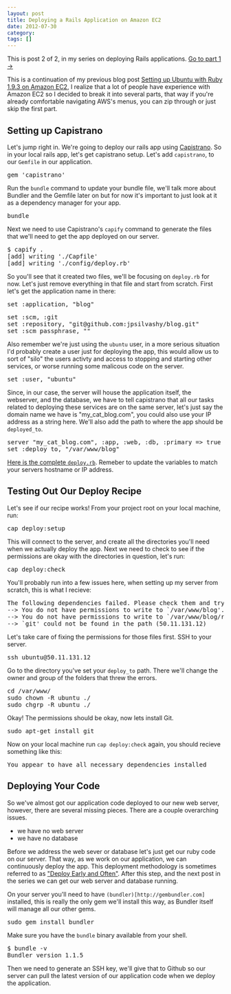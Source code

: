 ```yaml
---
layout: post
title: Deploying a Rails Application on Amazon EC2
date: 2012-07-30
category: 
tags: []
---
```


<div class='leader_note'>
	This is post 2 of 2, in my series on deploying Rails applications. <a href="/posts/setting-up-ubuntu-with-ruby-193-on-amazon-ec2/">Go to part 1 &rarr;</a>
</div>

This is a continuation of my previous blog post [Setting up Ubuntu with Ruby 1.9.3 on Amazon EC2](/posts/setting-up-ubuntu-with-ruby-193-on-amazon-ec2/), I realize that a lot of people have experience with Amazon EC2 so I decided to break it into several parts, that way if you're already comfortable navigating AWS's menus, you can zip through or just skip the first part.

## Setting up Capistrano

Let's jump right in. We're going to deploy our rails app using [Capistrano](https://github.com/capistrano/capistrano). So in your local rails app, let's get capistrano setup. Let's add `capistrano`, to our `Gemfile` in our application.

<pre>
gem 'capistrano'
</pre>

Run the `bundle` command to update your bundle file, we'll talk more about Bundler and the Gemfile later on but for now it's important to just look at it as a dependency manager for your app.

<pre>
bundle
</pre>

Next we need to use Capistrano's `capify` command to generate the files that we'll need to get the app deployed on our server.

<pre>
$ capify .
[add] writing './Capfile'
[add] writing './config/deploy.rb'
</pre>

So you'll see that it created two files, we'll be focusing on `deploy.rb` for now. Let's just remove everything in that file and start from scratch. First let's get the application name in there:

<pre>
set :application, "blog"
</pre>

<pre>
set :scm, :git
set :repository, "git@github.com:jpsilvashy/blog.git"
set :scm_passphrase, ""
</pre>

Also remember we're just using the `ubuntu` user, in a more serious situation I'd probably create a user just for deploying the app, this would allow us to sort of "silo" the users activty and access to stopping and starting other services, or worse running some malicous code on the server.

<pre>
set :user, "ubuntu"
</pre>

Since, in our case, the server will house the application itself, the webserver, and the database, we have to tell capistrano that all our tasks related to deploying these services are on the same server, let's just say the domain name we have is "my_cat_blog.com", you could also use your IP address as a string here. We'll also add the path to where the app should be `deployed_to`.

<pre>
server "my_cat_blog.com", :app, :web, :db, :primary => true
set :deploy_to, "/var/www/blog"
</pre>

[Here is the complete `deploy.rb`](https://gist.github.com/3205604). Remeber to update the variables to match your servers hostname or IP address.

## Testing Out Our Deploy Recipe

Let's see if our recipe works! From your project root on your local machine, run:

<pre>
cap deploy:setup
</pre>

This will connect to the server, and create all the directories you'll need when we actually deploy the app. Next we need to check to see if the permissions are okay with the directories in question, let's run:

<pre>
cap deploy:check
</pre>

You'll probably run into a few issues here, when setting up my server from scratch, this is what I recieve:

<pre>
The following dependencies failed. Please check them and try again:
--> You do not have permissions to write to `/var/www/blog'. (50.11.131.12)
--> You do not have permissions to write to `/var/www/blog/releases'. (50.11.131.12)
--> `git' could not be found in the path (50.11.131.12)
</pre>	

Let's take care of fixing the permissions for those files first. SSH to your server.

<pre>
ssh ubuntu@50.11.131.12
</pre>

Go to the directory you've set your `deploy_to` path. There we'll change the owner and group of the folders that threw the errors.

<pre>
cd /var/www/
sudo chown -R ubuntu ./
sudo chgrp -R ubuntu ./
</pre>

Okay! The permissions should be okay, now lets install Git.

<pre>
sudo apt-get install git
</pre>

Now on your local machine run `cap deploy:check` again, you should recieve something like this:

<pre>
You appear to have all necessary dependencies installed
</pre>

## Deploying Your Code

So we've almost got our application code deployed to our new web server, however, there are several missing pieces. There are a couple overarching issues.

- we have no web server
- we have no database

Before we address the web sever or database let's just get our ruby code on our server. That way, as we work on our application, we can continuously deploy the app. This deployment methodology is sometimes referred to as ["Deploy Early and Often"](http://programmer.97things.oreilly.com/wiki/index.php/Deploy_Early_and_Often). After this step, and the next post in the series we can get our web server and database running.

On your server you'll need to have `(bundler)[http://gembundler.com]` installed, this is really the only gem we'll install this way, as Bundler itself will manage all our other gems.

<pre>
sudo gem install bundler
</pre>

Make sure you have the `bundle` binary available from your shell.

<pre>
$ bundle -v
Bundler version 1.1.5
</pre>

Then we need to generate an SSH key, we'll give that to Github so our server can pull the latest version of our application code when we deploy the application.




